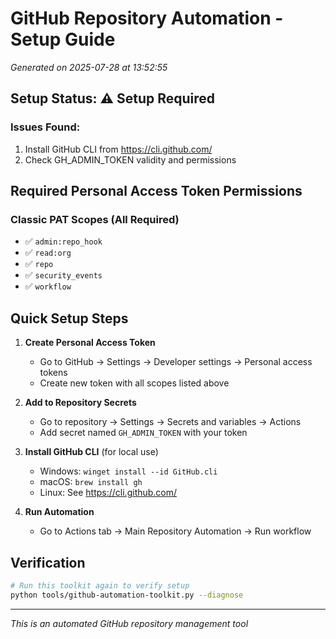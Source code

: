 # GitHub Repository Automation - Setup Guide
*Generated on 2025-07-28 at 13:52:55*

## Setup Status: ⚠️ Setup Required

### Issues Found:
1. Install GitHub CLI from https://cli.github.com/
2. Check GH_ADMIN_TOKEN validity and permissions

## Required Personal Access Token Permissions

### Classic PAT Scopes (All Required)
- ✅ `admin:repo_hook`
- ✅ `read:org`
- ✅ `repo`
- ✅ `security_events`
- ✅ `workflow`

## Quick Setup Steps

1. **Create Personal Access Token**
   - Go to GitHub → Settings → Developer settings → Personal access tokens
   - Create new token with all scopes listed above

2. **Add to Repository Secrets**
   - Go to repository → Settings → Secrets and variables → Actions
   - Add secret named `GH_ADMIN_TOKEN` with your token

3. **Install GitHub CLI** (for local use)
   - Windows: `winget install --id GitHub.cli`
   - macOS: `brew install gh`
   - Linux: See https://cli.github.com/

4. **Run Automation**
   - Go to Actions tab → Main Repository Automation → Run workflow

## Verification
```bash
# Run this toolkit again to verify setup
python tools/github-automation-toolkit.py --diagnose
```

---
*This is an automated GitHub repository management tool*